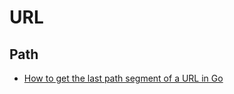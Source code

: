 # URL

## Path
* [How to get the last path segment of a URL in Go](https://freshman.tech/snippets/go/get-last-path-url/)


